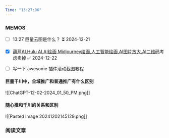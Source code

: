 ```yaml
---
Time: "13:27:06"
---
```


### MEMOS
- [ ] 13:27 巨量云图是什么？ ⏳ 2024-12-21

- [x] [葫芦AI,Hulu AI,AI绘画,Midjourney绘画,人工智能绘画,AI图片放大,AI二维码](https://h5.cxyhub.com/chat)考虑卖掉 ✅ 2024-12-22
- [ ] 写一下 awesome 插件滚动截图教程

#### 巨量千川中，全域推广和普通推广有什么区别

![[ChatGPT-12-02-2024_01_50_PM.png]]

#### 随心推和千川的关系和区别

![[Pasted image 20241202145129.png]]

### 阅读文章






